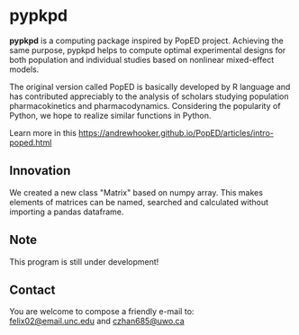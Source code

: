 # pypkpd  
**pypkpd** is a computing package inspired by PopED project. Achieving the same purpose, pypkpd helps to compute optimal experimental designs for both population and individual studies based on nonlinear mixed-effect models.   

The original version called PopED is basically developed by R language and has contributed appreciably to the analysis of scholars studying population pharmacokinetics and pharmacodynamics. Considering the popularity of Python, we hope to realize similar functions in Python.

Learn more in this https://andrewhooker.github.io/PopED/articles/intro-poped.html

## Innovation  
We created a new class "Matrix" based on numpy array. This makes elements of matrices can be named, searched and calculated without importing a pandas dataframe.
  
## Note  
This program is still under development!


## Contact  
You are welcome to compose a friendly e-mail to:  
felix02@email.unc.edu and czhan685@uwo.ca
